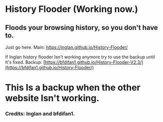 # History Flooder (Working now.)
## Floods your browsing history, so you don't have to.

Just go here. Main: https://inglan.github.io/History-Flooder/


If Inglan history flooder Isn't working anymore try to use the backup until It's fixed. Backup: [https://bfdifan1.github.io/History-Flooder-V2.3/](https://bfdifan1.github.io/History-Flooder/)

# This Is a backup when the other website Isn't working.

### Credits: Inglan and bfdifan1.


